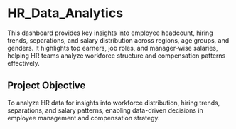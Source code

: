 # HR_Data_Analytics
This dashboard provides key insights into employee headcount, hiring trends, separations, and salary distribution across regions, age groups, and genders. It highlights top earners, job roles, and manager-wise salaries, helping HR teams analyze workforce structure and compensation patterns effectively.
## Project Objective
To analyze HR data for insights into workforce distribution, hiring trends, separations, and salary patterns, enabling data-driven decisions in employee management and compensation strategy.
